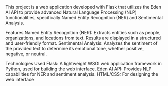 This project is a web application developed with Flask that utilizes the Eden AI API to provide advanced Natural Language Processing (NLP) functionalities, specifically Named Entity Recognition (NER) and Sentimental Analysis.

Features
Named Entity Recognition (NER): Extracts entities such as people, organizations, and locations from text. Results are displayed in a structured and user-friendly format.
Sentimental Analysis: Analyzes the sentiment of the provided text to determine its emotional tone, whether positive, negative, or neutral.

Technologies Used
Flask: A lightweight WSGI web application framework in Python, used for building the web interface.
Eden AI API: Provides NLP capabilities for NER and sentiment analysis.
HTML/CSS: For designing the web interface
